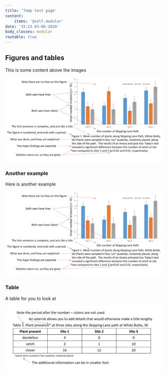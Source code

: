 ```yaml
---
title: 'Temp test page'
content:
    items: '@self.modular'
date: '15:23 03-06-2020'
body_classes: modular
routable: true
---
```


## Figures and tables

This is some content above the images

![](Figure_example_1.jpg)

### Another example

Here is another example

![](Figure_example_1.jpg)

### Table 

A table for you to look at

![](Table_example.jpg)